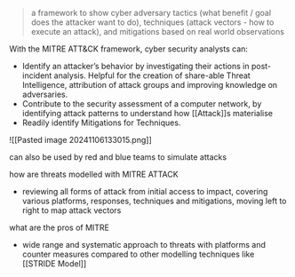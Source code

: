 > a framework to show cyber adversary tactics (what benefit / goal does the attacker want to do), techniques (attack vectors - how to execute an attack), and mitigations based on real world observations

With the MITRE ATT&CK framework, cyber security analysts can: 
- Identify an attacker’s behavior by investigating their actions in post-incident analysis. Helpful for the creation of share-able Threat Intelligence, attribution of attack groups and improving knowledge on adversaries. 
- Contribute to the security assessment of a computer network, by identifying attack patterns to understand how [[Attack]]s materialise
- Readily identify Mitigations for Techniques.

![[Pasted image 20241106133015.png]]

can also be used by red and blue teams to simulate attacks

how are threats modelled with MITRE ATTACK
- reviewing all forms of attack from initial access to impact, covering various platforms, responses, techniques and mitigations, moving left to right to map attack vectors

what are the pros of MITRE
- wide range and systematic approach to threats with platforms and counter measures compared to other modelling techniques like [[STRIDE Model]]